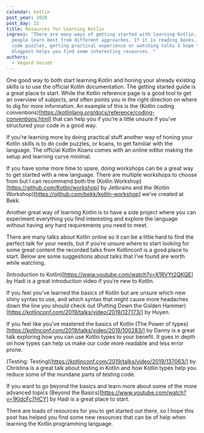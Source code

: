 ```yaml
---
calendar: kotlin
post_year: 2020
post_day: 23
title: Resources for Learning Kotlin
ingress: "There are many ways of getting started with learning Kotlin, different
  people learn best from different approaches. If it is reading books, solving
  code puzzles, getting practical experience or watching talks I hope this
  blogpost helps you find some interesting resources. "
authors:
  - Vegard Veiset
---
```

One good way to both start learning Kotlin and honing your already existing skills is to use the official Kotlin documentation. The getting started guide is a great place to start. While the Kotlin reference page is a good tool to get an overview of subjects, and often points you in the right direction on where to dig for more information. An example of this is the (Kotlin coding conventions)[https://kotlinlang.org/docs/reference/coding-conventions.html] that can help you if you’re a little unsure if you've structured your code in a good way.

If you’re learning more by doing practical stuff another way of honing your Kotlin skills is to do code puzzles, or koans, to get familiar with the language. The official Kotlin Koans comes with an online editor making the setup and learning curve minimal.

If you have some more time to spare, doing workshops can be a great way to get started with a new language. There are multiple workshops to choose from but I can recommend both the (Kotlin Workshop)[https://github.com/Kotlin/workshop] by Jetbrains and the (Kotlin Workshop)[https://github.com/bekk/kotlin-workshop] we’ve created at Bekk.

Another great way of learning Kotlin is to have a side project where you can experiment everything you find interesting and explore the language without having any hard requirements you need to meet.

There are many talks about Kotlin online so it can be a little hard to find the perfect talk for your needs, but if you’re unsure where to start looking for some great content the recorded talks from Kotlinconf is a good place to start. Below are some suggestions about talks that I’ve found are worth while watching.

(Introduction to Kotlin)[https://www.youtube.com/watch?v=X1RVYt2QKQE] by Hadi is a great introduction video if you’re new to Kotlin.

If you feel you’ve learned the basics of Kotlin but are unsure which new shiny syntax to use, and which syntax that might cause more headaches down the line you should check out (Putting Down the Golden Hammer)[https://kotlinconf.com/2019/talks/video/2019/127173/] by Huyen.

If you feel like you’ve mastered the basics of Kotlin (The Power of types)[https://kotlinconf.com/2019/talks/video/2019/100283/] by Danny is a great talk exploring how you can use Kotlin types to your benefit. It goes in depth on how types can help us make our code more readable and less error prone.

(Testing: Testing)[https://kotlinconf.com/2019/talks/video/2019/137063/] by Christina is a great talk about testing in Kotlin and how Kotlin types help you reduce some of the mundane parts of testing code.

If you want to go beyond the basics and learn more about some of the more advanced topics (Beyond the Basics)[https://www.youtube.com/watch?v=1KldcFc7HCY] by Hadi is a great place to start.

There are loads of resources for you to get started out there, so I hope this post has helped you find some new resources that can be of help when learning the Kotlin programming language.
